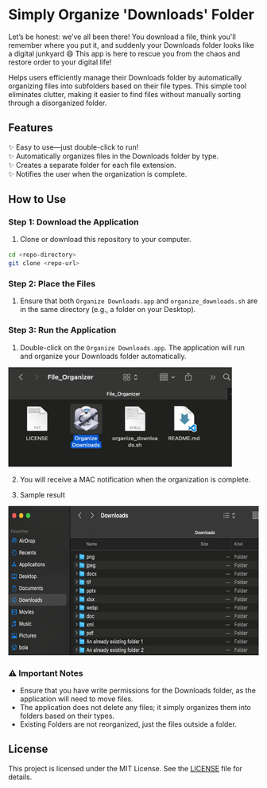 # Simply Organize 'Downloads' Folder

Let’s be honest: we’ve all been there! You download a file, think you'll remember where you put it, and suddenly your Downloads folder looks like a digital junkyard 😄
This app is here to rescue you from the chaos and restore order to your digital life! 

Helps users efficiently manage their Downloads folder by automatically organizing files into subfolders based on their file types. This simple tool eliminates clutter, making it easier to find files without manually sorting through a disorganized folder.


## Features
✨ Easy to use—just double-click to run!<br> 
✨ Automatically organizes files in the Downloads folder by type.<br>
✨ Creates a separate folder for each file extension.<br>
✨ Notifies the user when the organization is complete.<br>



## How to Use

### Step 1: Download the Application
1. Clone or download this repository to your computer.
```bash
cd <repo-directory>
git clone <repo-url>
```
### Step 2: Place the Files
1. Ensure that both `Organize Downloads.app` and `organize_downloads.sh` are in the same directory (e.g., a folder on your Desktop).

### Step 3: Run the Application
1. Double-click on the `Organize Downloads.app`. The application will run and organize your Downloads folder automatically.
<img src="double_click_app.png" alt="Double Click" height="200" width="450" />

2. You will receive a MAC notification when the organization is complete.

3. Sample result
<img src="organized_results_sample.png" alt="Double Click" height="300" width="550" />

### ⚠️ Important Notes 
- Ensure that you have write permissions for the Downloads folder, as the application will need to move files.
- The application does not delete any files; it simply organizes them into folders based on their types.
- Existing Folders are not reorganized, just the files outside a folder.

## License
This project is licensed under the MIT License. See the [LICENSE](LICENSE) file for details.
